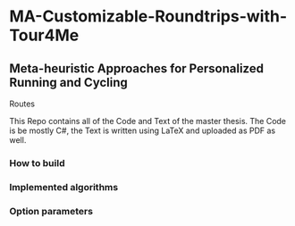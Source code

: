 # MA-Customizable-Roundtrips-with-Tour4Me
## Meta-heuristic Approaches for Personalized Running and Cycling
Routes

This Repo contains all of the Code and Text of the master thesis.
The Code is be mostly C#, the Text is written using LaTeX and uploaded as PDF as well.

### How to build


### Implemented algorithms


### Option parameters
